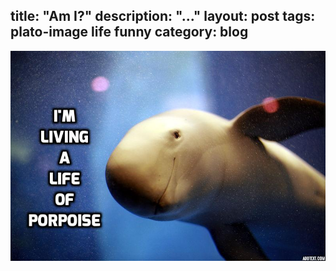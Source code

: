 title: "Am I?"
description: "..."
layout: post
tags: plato-image life funny
category: blog
---

![living a life of porpoise](porpoise-txt.jpg)
